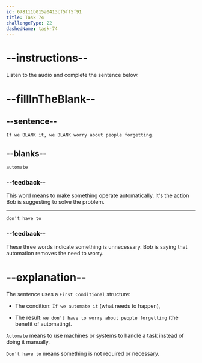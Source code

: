 ```yaml
---
id: 678111b015a0413cf5ff5f91
title: Task 74
challengeType: 22
dashedName: task-74
---
```


<!-- (Audio) Bob: If we automate it, we don't have to worry about people forgetting. -->

# --instructions--

Listen to the audio and complete the sentence below.

# --fillInTheBlank--

## --sentence--

`If we BLANK it, we BLANK worry about people forgetting.`

## --blanks--

`automate`

### --feedback--

This word means to make something operate automatically. It's the action Bob is suggesting to solve the problem.

---

`don't have to`

### --feedback--

These three words indicate something is unnecessary. Bob is saying that automation removes the need to worry.

# --explanation--

The sentence uses a `First Conditional` structure:

- The condition: `If we automate it` (what needs to happen),

- The result: `we don't have to worry about people forgetting` (the benefit of automating).

`Automate` means to use machines or systems to handle a task instead of doing it manually.

`Don't have to` means something is not required or necessary.

